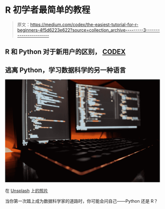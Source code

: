 # R 初学者最简单的教程

> 原文：<https://medium.com/codex/the-easiest-tutorial-for-r-beginners-4f5d6223e622?source=collection_archive---------3----------------------->

## R 和 Python 对于新用户的区别， [CODEX](http://medium.com/codex)

## 逃离 Python，学习数据科学的另一种语言

![](img/c8b35388e8b5b4fda6798a064117fe38.png)

在 [Unsplash](https://unsplash.com?utm_source=medium&utm_medium=referral) 上[的照片](https://unsplash.com/@ffstop?utm_source=medium&utm_medium=referral)

当你第一次踏上成为数据科学家的道路时，你可能会问自己——Python 还是 R？